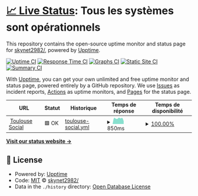# [📈 Live Status](https://skynet2982/.github.io/toulouse-social-uptime): <!--live status--> **Tous les systèmes sont opérationnels**

This repository contains the open-source uptime monitor and status page for [skynet2982/](https://skynet2982/.github.io/toulouse-social-uptime), powered by [Upptime](https://github.com/upptime/upptime).

[![Uptime CI](https://github.com/skynet2982//toulouse-social-uptime/workflows/Uptime%20CI/badge.svg)](https://github.com/skynet2982//toulouse-social-uptime/actions?query=workflow%3A%22Uptime+CI%22)
[![Response Time CI](https://github.com/skynet2982//toulouse-social-uptime/workflows/Response%20Time%20CI/badge.svg)](https://github.com/skynet2982//toulouse-social-uptime/actions?query=workflow%3A%22Response+Time+CI%22)
[![Graphs CI](https://github.com/skynet2982//toulouse-social-uptime/workflows/Graphs%20CI/badge.svg)](https://github.com/skynet2982//toulouse-social-uptime/actions?query=workflow%3A%22Graphs+CI%22)
[![Static Site CI](https://github.com/skynet2982//toulouse-social-uptime/workflows/Static%20Site%20CI/badge.svg)](https://github.com/skynet2982//toulouse-social-uptime/actions?query=workflow%3A%22Static+Site+CI%22)
[![Summary CI](https://github.com/skynet2982//toulouse-social-uptime/workflows/Summary%20CI/badge.svg)](https://github.com/skynet2982//toulouse-social-uptime/actions?query=workflow%3A%22Summary+CI%22)

With [Upptime](https://upptime.js.org), you can get your own unlimited and free uptime monitor and status page, powered entirely by a GitHub repository. We use [Issues](https://github.com/skynet2982//toulouse-social-uptime/issues) as incident reports, [Actions](https://github.com/skynet2982//toulouse-social-uptime/actions) as uptime monitors, and [Pages](https://skynet2982/.github.io/toulouse-social-uptime) for the status page.

<!--start: status pages-->
<!-- This summary is generated by Upptime (https://github.com/upptime/upptime) -->
<!-- Do not edit this manually, your changes will be overwritten -->
<!-- prettier-ignore -->
| URL | Statut | Historique | Temps de réponse | Temps de disponibilité |
| --- | ------ | ------- | ------------- | ------ |
| <img alt="" src="https://icons.duckduckgo.com/ip3/toulouse.social.ico" height="13"> [Toulouse Social](https://toulouse.social) | 🟩 OK | [toulouse-social.yml](https://github.com/skynet2982/toulouse-social-uptime/commits/HEAD/history/toulouse-social.yml) | <details><summary><img alt="Graphique du temps de réponse" src="./graphs/toulouse-social/response-time-week.png" height="20"> 850ms</summary><br><a href="https://uptime.toulouse.social/history/toulouse-social"><img alt="Temps de réponse 738" src="https://img.shields.io/endpoint?url=https%3A%2F%2Fraw.githubusercontent.com%2Fskynet2982%2Ftoulouse-social-uptime%2FHEAD%2Fapi%2Ftoulouse-social%2Fresponse-time.json"></a><br><a href="https://uptime.toulouse.social/history/toulouse-social"><img alt="Temps de réponse sur 24 heures 442" src="https://img.shields.io/endpoint?url=https%3A%2F%2Fraw.githubusercontent.com%2Fskynet2982%2Ftoulouse-social-uptime%2FHEAD%2Fapi%2Ftoulouse-social%2Fresponse-time-day.json"></a><br><a href="https://uptime.toulouse.social/history/toulouse-social"><img alt="Temps de réponse sur 7 jours 850" src="https://img.shields.io/endpoint?url=https%3A%2F%2Fraw.githubusercontent.com%2Fskynet2982%2Ftoulouse-social-uptime%2FHEAD%2Fapi%2Ftoulouse-social%2Fresponse-time-week.json"></a><br><a href="https://uptime.toulouse.social/history/toulouse-social"><img alt="Temps de réponse sur 30 jours 738" src="https://img.shields.io/endpoint?url=https%3A%2F%2Fraw.githubusercontent.com%2Fskynet2982%2Ftoulouse-social-uptime%2FHEAD%2Fapi%2Ftoulouse-social%2Fresponse-time-month.json"></a><br><a href="https://uptime.toulouse.social/history/toulouse-social"><img alt="délai de réponse sur 1 an 738" src="https://img.shields.io/endpoint?url=https%3A%2F%2Fraw.githubusercontent.com%2Fskynet2982%2Ftoulouse-social-uptime%2FHEAD%2Fapi%2Ftoulouse-social%2Fresponse-time-year.json"></a></details> | <details><summary><a href="https://uptime.toulouse.social/history/toulouse-social">100.00%</a></summary><a href="https://uptime.toulouse.social/history/toulouse-social"><img alt="Temps de disponibilité 100.00%" src="https://img.shields.io/endpoint?url=https%3A%2F%2Fraw.githubusercontent.com%2Fskynet2982%2Ftoulouse-social-uptime%2FHEAD%2Fapi%2Ftoulouse-social%2Fuptime.json"></a><br><a href="https://uptime.toulouse.social/history/toulouse-social"><img alt="Temps de fonctionnement sur 24 heures 100.00%" src="https://img.shields.io/endpoint?url=https%3A%2F%2Fraw.githubusercontent.com%2Fskynet2982%2Ftoulouse-social-uptime%2FHEAD%2Fapi%2Ftoulouse-social%2Fuptime-day.json"></a><br><a href="https://uptime.toulouse.social/history/toulouse-social"><img alt="Temps de fonctionnement sur 7 jours 100.00%" src="https://img.shields.io/endpoint?url=https%3A%2F%2Fraw.githubusercontent.com%2Fskynet2982%2Ftoulouse-social-uptime%2FHEAD%2Fapi%2Ftoulouse-social%2Fuptime-week.json"></a><br><a href="https://uptime.toulouse.social/history/toulouse-social"><img alt="Temps de fonctionnement sur 30 jours 100.00%" src="https://img.shields.io/endpoint?url=https%3A%2F%2Fraw.githubusercontent.com%2Fskynet2982%2Ftoulouse-social-uptime%2FHEAD%2Fapi%2Ftoulouse-social%2Fuptime-month.json"></a><br><a href="https://uptime.toulouse.social/history/toulouse-social"><img alt="Temps de fonctionnement sur 1 an 100.00%" src="https://img.shields.io/endpoint?url=https%3A%2F%2Fraw.githubusercontent.com%2Fskynet2982%2Ftoulouse-social-uptime%2FHEAD%2Fapi%2Ftoulouse-social%2Fuptime-year.json"></a></details>

<!--end: status pages-->

[**Visit our status website →**](https://skynet2982/.github.io/toulouse-social-uptime)

## 📄 License

- Powered by: [Upptime](https://github.com/upptime/upptime)
- Code: [MIT](./LICENSE) © [skynet2982/](https://skynet2982/.github.io/toulouse-social-uptime)
- Data in the `./history` directory: [Open Database License](https://opendatacommons.org/licenses/odbl/1-0/)
